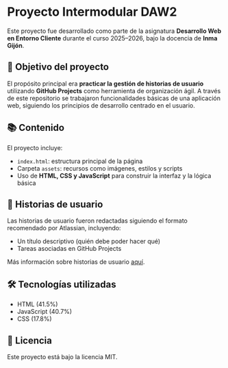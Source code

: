 # Proyecto Intermodular DAW2

Este proyecto fue desarrollado como parte de la asignatura **Desarrollo Web en Entorno Cliente** durante el curso 2025–2026, bajo la docencia de **Inma Gijón**.

## 🧩 Objetivo del proyecto

El propósito principal era **practicar la gestión de historias de usuario** utilizando **GitHub Projects** como herramienta de organización ágil. A través de este repositorio se trabajaron funcionalidades básicas de una aplicación web, siguiendo los principios de desarrollo centrado en el usuario.

## 📚 Contenido

El proyecto incluye:

- `index.html`: estructura principal de la página
- Carpeta `assets`: recursos como imágenes, estilos y scripts
- Uso de **HTML, CSS y JavaScript** para construir la interfaz y la lógica básica

## 🧠 Historias de usuario

Las historias de usuario fueron redactadas siguiendo el formato recomendado por Atlassian, incluyendo:

- Un título descriptivo (quién debe poder hacer qué)
- Tareas asociadas en GitHub Projects

Más información sobre historias de usuario [aquí](https://www.atlassian.com/es/agile/project-management/user-stories).

## 🛠️ Tecnologías utilizadas

- HTML (41.5%)
- JavaScript (40.7%)
- CSS (17.8%)

## 📄 Licencia

Este proyecto está bajo la licencia MIT.
